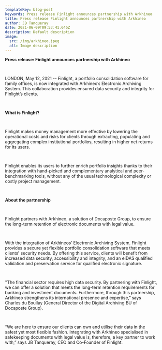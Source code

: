 ```yaml
---
templateKey: blog-post
keywords: Press release Finlight announces partnership with Arkhineo
title: Press release Finlight announces partnership with Arkhineo
author: JB Tanqueray
date: 2021-06-09T09:53:41.645Z
description: Default description
image:
  src: /img/arkhineo.jpeg
  alt: Image description
---
```

<b>Press release: Finlight announces partnership with Arkhineo</b>
<p>&nbsp;</p>
LONDON, May 12, 2021 -- Finlight, a portfolio consolidation software for family offices, is now integrated with Arkhineo’s Electronic Archiving System. This collaboration provides ensured data security and integrity for Finlight’s clients.
<p>&nbsp;</p>
<b>What is Finlight?</b>
<p>&nbsp;</p>
Finlight makes money management more effective by lowering the operational costs and risks for clients through extracting, populating and aggregating complex institutional portfolios, resulting in higher net returns for its users.
<p>&nbsp;</p>
Finlight enables its users to further enrich portfolio insights thanks to their integration with hand-picked and complementary analytical and peer-benchmarking tools, without any of the usual technological complexity or costly project management.
<p>&nbsp;</p>
<b>About the partnership</b>
<p>&nbsp;</p>
Finlight partners with Arkhineo, a solution of Docaposte Group, to ensure the long-term retention of electronic documents with legal value.
<p>&nbsp;</p>
With the integration of Arkhineos' Electronic Archiving System, Finlight provides a secure yet flexible portfolio consolidation software that meets clients' security needs. By offering this service, clients will benefit from increased data security, accessibility and integrity, and an eIDAS qualified validation and preservation service for qualified electronic signature.
<p>&nbsp;</p>
"The financial sector requires high data security. By partnering with Finlight, we can offer a solution that meets the long-term retention requirements for banking and investment documents. Furthermore, through this partnership, Arkhineo strengthens its international presence and expertise,” says Charles du Boullay (General Director of the Digital Archiving BU of Docaposte Group).
<p>&nbsp;</p>
“We are here to ensure our clients can own and utilise their data in the safest yet most flexible fashion. Integrating with Arkhineo specialised in safekeeping documents with legal value is, therefore, a key partner to work with,” says JB Tanqueray, CEO and Co-Founder of Finlight.